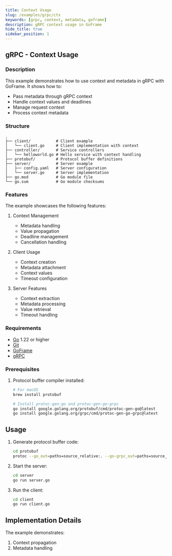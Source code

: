 ```yaml
---
title: Context Usage
slug: /examples/grpc/ctx
keywords: [grpc, context, metadata, goframe]
description: gRPC context usage in GoFrame
hide_title: true
sidebar_position: 1
---
```


## gRPC - Context Usage

### Description

This example demonstrates how to use context and metadata in gRPC with GoFrame. It shows how to:
- Pass metadata through gRPC context
- Handle context values and deadlines
- Manage request context
- Process context metadata

### Structure

```
.
├── client/           # Client example
│   └── client.go     # Client implementation with context
├── controller/       # Service controllers
│   └── helloworld.go # Hello service with context handling
├── protobuf/         # Protocol buffer definitions
├── server/           # Server example
│   ├── config.yaml   # Server configuration
│   └── server.go     # Server implementation
├── go.mod            # Go module file
└── go.sum            # Go module checksums
```

### Features

The example showcases the following features:
1. Context Management
   - Metadata handling
   - Value propagation
   - Deadline management
   - Cancellation handling

2. Client Usage
   - Context creation
   - Metadata attachment
   - Context values
   - Timeout configuration

3. Server Features
   - Context extraction
   - Metadata processing
   - Value retrieval
   - Timeout handling

### Requirements

- [Go](https://golang.org/dl/) 1.22 or higher
- [Git](https://git-scm.com/downloads)
- [GoFrame](https://goframe.org)
- [gRPC](https://grpc.io/docs/languages/go/quickstart/)

### Prerequisites

1. Protocol buffer compiler installed:
   ```bash
   # For macOS
   brew install protobuf
   
   # Install protoc-gen-go and protoc-gen-go-grpc
   go install google.golang.org/protobuf/cmd/protoc-gen-go@latest
   go install google.golang.org/grpc/cmd/protoc-gen-go-grpc@latest
   ```

## Usage

1. Generate protocol buffer code:
   ```bash
   cd protobuf
   protoc --go_out=paths=source_relative:. --go-grpc_out=paths=source_relative:. *.proto
   ```

2. Start the server:
   ```bash
   cd server
   go run server.go
   ```

3. Run the client:
   ```bash
   cd client
   go run client.go
   ```

## Implementation Details

The example demonstrates:
1. Context propagation
2. Metadata handling
